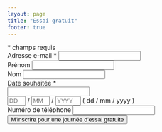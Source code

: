 ```yaml
---
layout: page
title: "Essai gratuit"
footer: true
---
```


<div id="mc_embed_signup">
  <form action="//greenlab-coworking.us3.list-manage.com/subscribe/post?u=6d57fdc41d7833187a7b33a1c&amp;id=ee98ad3a8e" method="post" id="mc-embedded-subscribe-form" name="mc-embedded-subscribe-form" class="validate" target="_blank" novalidate>
    <div id="mc_embed_signup_scroll">
      <div class="indicates-required mb10"><span class="asterisk">*</span> champs requis</div>
      <div class="mc-field-group form-group">
        <label for="mce-EMAIL">Adresse e-mail  <span class="asterisk">*</span></label>
        <input type="email" value="" name="EMAIL" class="required email form-control" id="mce-EMAIL">
      </div>
      <div class="mc-field-group form-group">
        <label for="mce-FNAME">Prénom </label>
        <input type="text" value="" name="FNAME" class="form-control" id="mce-FNAME">
      </div>
      <div class="mc-field-group form-group">
        <label for="mce-LNAME">Nom </label>
        <input type="text" value="" name="LNAME" class="form-control" id="mce-LNAME">
      </div>
      <div class="mc-field-group size1of2 form-group">
        <label for="mce-MMERGE3-month">Date souhaitée  <span class="asterisk">*</span></label>
        <div class="input-group date">
            <input type="text" class="form-control datepicker" id="free_trial_datepicker">
            <div class="input-group-addon">
                <span class="glyphicon glyphicon-th"></span>
            </div>
        </div>
        <div class="datefield hidden">
          <span class="subfield dayfield"><input class="datepart required" type="text" pattern="[0-9]*" value="" placeholder="DD" size="2" maxlength="2" name="MMERGE3[day]" id="mce-MMERGE3-day"></span> /
          <span class="subfield monthfield"><input class="datepart required" type="text" pattern="[0-9]*" value="" placeholder="MM" size="2" maxlength="2" name="MMERGE3[month]" id="mce-MMERGE3-month"></span> /
          <span class="subfield yearfield"><input class="datepart required" type="text" pattern="[0-9]*" value="" placeholder="YYYY" size="4" maxlength="4" name="MMERGE3[year]" id="mce-MMERGE3-year"></span>
          <span class="small-meta nowrap">( dd / mm / yyyy )</span>
        </div>
      </div>
      <div class="mc-field-group size1of2 form-group">
        <label for="mce-MMERGE4">Numéro de téléphone </label>
        <input type="text" name="MMERGE4" class="form-control" value="" id="mce-MMERGE4">
      </div>
      <div id="mce-responses" class="clear">
        <div class="response" id="mce-error-response" style="display:none"></div>
        <div class="response" id="mce-success-response" style="display:none"></div>
      </div>    <!-- real people should not fill this in and expect good things - do not remove this or risk form bot signups-->
      <div style="position: absolute; left: -5000px;" aria-hidden="true"><input type="text" name="b_6d57fdc41d7833187a7b33a1c_ee98ad3a8e" tabindex="-1" value=""></div>
      <div class="clear">
        <input type="submit" value="M'inscrire pour une journée d'essai gratuite" name="subscribe" id="mc-embedded-subscribe" class="btn btn-success btn-lg">
      </div>
    </div>
  </form>
</div>
